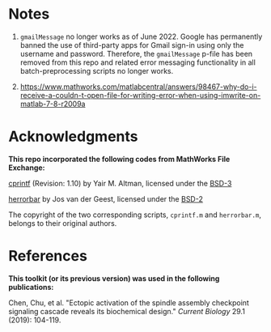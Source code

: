 # Notes
1. ``gmailMessage`` no longer works as of June 2022. Google has permanently banned the use of third-party apps for Gmail sign-in using only the username and password. Therefore, the ``gmailMessage`` p-file has been removed from this repo and related error messaging functionality in all batch-preprocessing scripts no longer works.

2. https://www.mathworks.com/matlabcentral/answers/98467-why-do-i-receive-a-couldn-t-open-file-for-writing-error-when-using-imwrite-on-matlab-7-8-r2009a

# Acknowledgments
**This repo incorporated the following codes from MathWorks File Exchange:**

[cprintf](https://www.mathworks.com/matlabcentral/fileexchange/24093-cprintf-display-formatted-colored-text-in-command-window) (Revision: 1.10) by Yair M. Altman, licensed under the [BSD-3](https://choosealicense.com/licenses/bsd-3-clause/)

[herrorbar](https://www.mathworks.com/matlabcentral/fileexchange/3963-herrorbar) by Jos van der Geest, licensed under the [BSD-2](https://choosealicense.com/licenses/bsd-2-clause/)

The copyright of the two corresponding scripts, ``cprintf.m`` and ``herrorbar.m``, belongs to their original authors.

# References
**This toolkit (or its previous version) was used in the following publications:**

Chen, Chu, et al. "Ectopic activation of the spindle assembly checkpoint signaling cascade reveals its biochemical design." *Current Biology* 29.1 (2019): 104-119.
